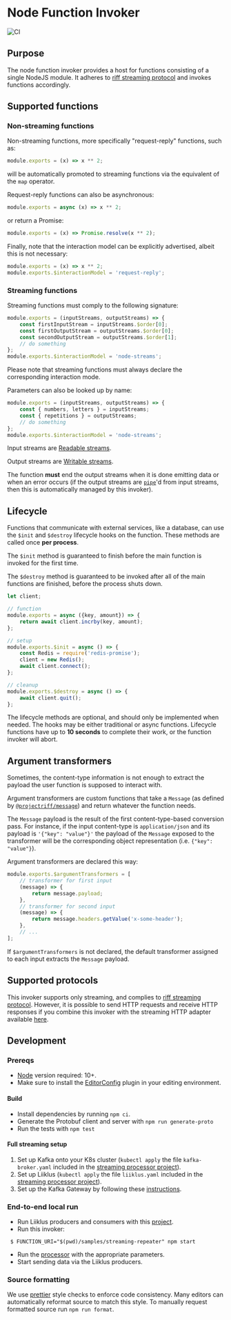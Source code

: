 # Node Function Invoker

![CI](https://github.com/projectriff/node-function-invoker/workflows/CI/badge.svg)

## Purpose

The node function invoker provides a host for functions consisting of a single NodeJS module.
It adheres to [riff streaming protocol](https://github.com/projectriff/streaming-processor)
and invokes functions accordingly.

## Supported functions

### Non-streaming functions

Non-streaming functions, more specifically "request-reply" functions, such as:
```js
module.exports = (x) => x ** 2;
```
will be automatically promoted to streaming functions via the equivalent of the `map` operator.

Request-reply functions can also be asynchronous:
```js
module.exports = async (x) => x ** 2;
```

or return a Promise:
```js
module.exports = (x) => Promise.resolve(x ** 2);
```

Finally, note that the interaction model can be explicitly advertised, albeit this is not necessary:
```js
module.exports = (x) => x ** 2;
module.exports.$interactionModel = 'request-reply';
```

### Streaming functions

Streaming functions must comply to the following signature:
```js
module.exports = (inputStreams, outputStreams) => {
    const firstInputStream = inputStreams.$order[0];
    const firstOutputStream = outputStreams.$order[0];
    const secondOutputStream = outputStreams.$order[1];
    // do something
};
module.exports.$interactionModel = 'node-streams';
```

Please note that streaming functions must always declare the corresponding interaction mode.

Parameters can also be looked up by name:
```js
module.exports = (inputStreams, outputStreams) => {
    const { numbers, letters } = inputStreams;
    const { repetitions } = outputStreams;
    // do something
};
module.exports.$interactionModel = 'node-streams';
```


Input streams are [Readable streams](https://nodejs.org/api/stream.html#stream_readable_streams).

Output streams are [Writable streams](https://nodejs.org/api/stream.html#stream_class_stream_readable).

The function **must** end the output streams when it is done emitting data or when an error occurs
(if the output streams are [`pipe`](https://nodejs.org/api/stream.html#stream_readable_pipe_destination_options)'d from
input streams, then this is automatically managed by this invoker).

## Lifecycle

Functions that communicate with external services, like a database, can use the `$init` and `$destroy` lifecycle hooks
on the function.
These methods are called once **per process**.

The `$init` method is guaranteed to finish before the main function is invoked for the first time.

The `$destroy` method is guaranteed to be invoked after all of the main functions are finished, before the process shuts down.

```js
let client;

// function
module.exports = async ({key, amount}) => {
    return await client.incrby(key, amount);
};

// setup
module.exports.$init = async () => {
    const Redis = require('redis-promise');
    client = new Redis();
    await client.connect();
};

// cleanup
module.exports.$destroy = async () => {
    await client.quit();
};
```

The lifecycle methods are optional, and should only be implemented when needed.
The hooks may be either traditional or async functions.
Lifecycle functions have up to **10 seconds** to complete their work, or the function invoker will abort.

## Argument transformers

Sometimes, the content-type information is not enough to extract the payload the user function is supposed to interact
with.

Argument transformers are custom functions that take a `Message` (as defined by [`@projectriff/message`](https://github.com/projectriff/node-message))
and return whatever the function needs.

The `Message` payload is the result of the first content-type-based  conversion pass. For instance, if the input
content-type is `application/json` and its payload is `'{"key": "value"}'` the payload of the `Message` exposed to the
transformer will be the corresponding object representation (i.e. `{"key": "value"}`).

Argument transformers are declared this way:

```js
module.exports.$argumentTransformers = [
    // transformer for first input
    (message) => {
        return message.payload;
    },
    // transformer for second input
    (message) => {
        return message.headers.getValue('x-some-header');
    },
    // ...
];
```

If `$argumentTransformers` is not declared, the default transformer assigned to each input extracts the `Message`
payload.

## Supported protocols

This invoker supports only streaming, and complies to [riff streaming protocol](https://github.com/projectriff/streaming-processor).
However, it is possible to send HTTP requests and receive HTTP responses if you combine this invoker with the streaming HTTP adapter available [here](https://github.com/projectriff/streaming-http-adapter).

## Development

### Prereqs

 - [Node](https://nodejs.org/en/download/) version required: 10+.
 - Make sure to install the [EditorConfig](https://editorconfig.org/) plugin in your editing environment.

#### Build

 - Install dependencies by running `npm ci`.
 - Generate the Protobuf client and server with `npm run generate-proto`
 - Run the tests with `npm test`

#### Full streaming setup

1. Set up Kafka onto your K8s cluster (`kubectl apply` the file `kafka-broker.yaml` included in the [streaming processor project](https://github.com/projectriff/streaming-processor)).
1. Set up Liiklus (`kubectl apply` the file `liiklus.yaml` included in the [streaming processor project](https://github.com/projectriff/streaming-processor)).
1. Set up the Kafka Gateway by following these [instructions](https://github.com/projectriff/kafka-gateway).

### End-to-end local run

 - Run Liiklus producers and consumers with this [project](https://github.com/projectriff-samples/liiklus-client).
 - Run this invoker:
```shell script
 $ FUNCTION_URI="$(pwd)/samples/streaming-repeater" npm start
```
 - Run the [processor](https://github.com/projectriff/streaming-processor) with the appropriate parameters.
 - Start sending data via the Liiklus producers.

### Source formatting

We use [prettier](https://prettier.io) style checks to enforce code consistency. Many editors can automatically reformat source to match this style. To manually request formatted source run `npm run format`.

